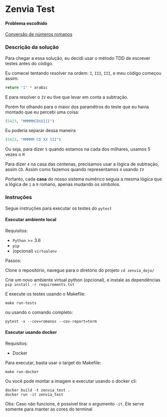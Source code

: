 # Zenvia Test

#### Problema escolhido

[Conversão de números romanos](http://codingdojo.org/kata/RomanNumerals/)

### Descrição da solução

Para chegar a essa solução, eu decidi usar o método TDD
 de escrever testes antes do código.
 
Eu comecei tentando resolver na ordem: `I`, `III`, `III`,
e meu código começou assim:

```python
return "I" * arabic
```

E para resolver o `IV` eu tive que levar em conta a 
subtração.

Porém foi olhando para o maior dos paramêtros do teste que
eu havia montado que eu percebi uma coisa:

```python
(5423, "MMMMMCDXXIII")
```

Eu poderia separar dessa maneira

```python
(5423, "MMMMM CD XX III")
```

Ou seja, para dizer `5` quando estamos na cada dos 
milhares, usamos 5 vezes o `M`

Para dizer `4` na casa das centenas, precisamos usar
a lógica de subtração, assim `CD`. Assim como fazemos 
quando representamos `4` usando `IV`

Portanto, cada __casa__ do nosso sistema numérico seguia
a mesma lógica que a lógica de `1` a `9` romano, apenas mudando
os símbolos.

### Instruções

Segue instruções para executar os testes do `pytest`

#### Executar ambiente local

Requisitos:
 - `Python` >= 3.6
 - `pip`
 - (opcional) `virtualenv`

Passos:

Clone o repositório, navegue para o diretório do projeto 
`cd zenvia_dojo/`

Crie um novo ambiente virtual python (opcional), e instale as dependências `pip install -r requirements.txt`

E execute os testes usando o Makefile:

```shell script
make run-tests
```
 
 ou usando o comando completo:
 
`pytest -x --cov=romanos --cov-report=term`


#### Executar usando docker

Requisitos:

 - Docker
 
Para executar, basta usar o target do Makefile:

```shell script
make run-docker
```
 
Ou você pode montar a imagem e executar usando o docker cli:


```shell script
docker build -t zenvia_test .
docker run -it zenvia_test
```

Obs:
Caso não funcione, é possível tirar o argumento `-it`.
Ele serve somente para manter as cores do terminal
